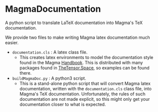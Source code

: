 # MagmaDocumentation
A python script to translate LaTeX documentation into Magma's TeX documentation.

We provide two files to make writing Magma latex documentation much easier. 
- `documentation.cls` : A latex class file.
    - This creates latex environments to model the documentation style found in the Magma [Handbook](http://magma.maths.usyd.edu.au/magma/handbook/). This is distributed with many packages found in [TheTensor.Space](https://thetensor.space), so examples can be found there.
- `buildMagmaDoc.py` : A python3 script. 
    - This is a stand-alone python script that will convert Magma latex documentation, written with the `documentation.cls` class file, into Magma's TeX documentation. Unfortunately, the rules of such documentation are not made explicit, so this might only get your documentation closer to what is expected. 
